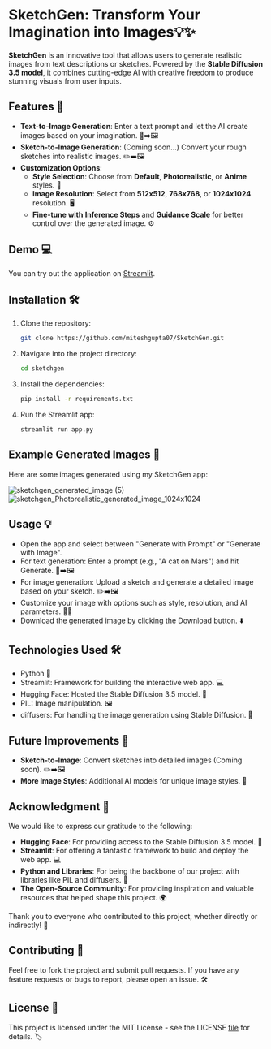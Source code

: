 # SketchGen: Transform Your Imagination into Images💡✨

**SketchGen** is an innovative tool that allows users to generate realistic images from text descriptions or sketches. Powered by the **Stable Diffusion 3.5 model**, it combines cutting-edge AI with creative freedom to produce stunning visuals from user inputs.

## Features 🚀

- **Text-to-Image Generation**: Enter a text prompt and let the AI create images based on your imagination. 📝➡️🖼️
- **Sketch-to-Image Generation**: (Coming soon...) Convert your rough sketches into realistic images. ✏️➡️🖼️
- **Customization Options**:
  - **Style Selection**: Choose from **Default**, **Photorealistic**, or **Anime** styles. 🎨
  - **Image Resolution**: Select from **512x512**, **768x768**, or **1024x1024** resolution. 🖥️
  - **Fine-tune with** **Inference Steps** and **Guidance Scale** for better control over the generated image. ⚙️

## Demo 💻

You can try out the application on [Streamlit](https://your-deployed-app-link-here).

## Installation 🛠️

1. Clone the repository:
   ```bash
   git clone https://github.com/miteshgupta07/SketchGen.git
   ```
2. Navigate into the project directory:
   ```bash
   cd sketchgen
   ```
3. Install the dependencies:
   ```bash
   pip install -r requirements.txt
   ```

5. Run the Streamlit app:
   ```bash
   streamlit run app.py
   ```

## Example Generated Images 📸

Here are some images generated using my SketchGen app:

![sketchgen_generated_image (5)](https://github.com/user-attachments/assets/9664c890-1dee-46fe-a6b7-1731a73967b9)
![sketchgen_Photorealistic_generated_image_1024x1024](https://github.com/user-attachments/assets/bd81e854-aace-459c-8413-85f2780dea95)



## Usage 💡

- Open the app and select between "Generate with Prompt" or "Generate with Image".
- For text generation: Enter a prompt (e.g., "A cat on Mars") and hit Generate. 📝➡️🖼️
- For image generation: Upload a sketch and generate a detailed image based on your sketch. ✏️➡️🖼️
- Customize your image with options such as style, resolution, and AI parameters. 🎨🔧
- Download the generated image by clicking the Download button. ⬇️

## Technologies Used 🛠️

- Python 🐍
- Streamlit: Framework for building the interactive web app. 💻
- Hugging Face: Hosted the Stable Diffusion 3.5 model. 🤗
- PIL: Image manipulation. 🖼️
- diffusers: For handling the image generation using Stable Diffusion. 💨

## Future Improvements 🚧

- **Sketch-to-Image**: Convert sketches into detailed images (Coming soon). ✏️➡️🖼️
- **More Image Styles**: Additional AI models for unique image styles. 🎨

## Acknowledgment 🙏

We would like to express our gratitude to the following:

- **Hugging Face**: For providing access to the Stable Diffusion 3.5 model. 🤗
- **Streamlit**: For offering a fantastic framework to build and deploy the web app. 💻
- **Python and Libraries**: For being the backbone of our project with libraries like PIL and diffusers. 🐍
- **The Open-Source Community**: For providing inspiration and valuable resources that helped shape this project. 🌍

Thank you to everyone who contributed to this project, whether directly or indirectly! 🙌


## Contributing 🤝

Feel free to fork the project and submit pull requests. If you have any feature requests or bugs to report, please open an issue. 🛠️

## License 📜

This project is licensed under the MIT License - see the LICENSE [file](https://github.com/miteshgupta07/SketchGen/blob/main/LICENSE) for details. 🏷️
